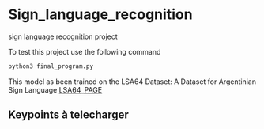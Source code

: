 # Sign_language_recognition
sign language recognition project

To test this project use the following command 
```bash
python3 final_program.py
```
This model as been trained on the LSA64 Dataset: A Dataset for Argentinian Sign Language
[LSA64_PAGE](http://facundoq.github.io/datasets/lsa64/)


## Keypoints à telecharger 



